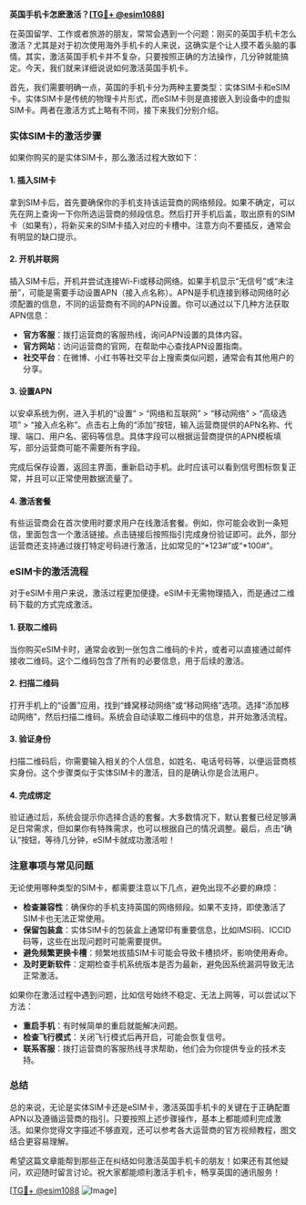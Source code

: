**英国手机卡怎麽激活？[[TG💪+ @esim1088](https://t.me/s/esim1088)]**

在英国留学、工作或者旅游的朋友，常常会遇到一个问题：刚买的英国手机卡怎么激活？尤其是对于初次使用海外手机卡的人来说，这确实是个让人摸不着头脑的事情。其实，激活英国手机卡并不复杂，只要按照正确的方法操作，几分钟就能搞定。今天，我们就来详细说说如何激活英国手机卡。

首先，我们需要明确一点，英国的手机卡分为两种主要类型：实体SIM卡和eSIM卡。实体SIM卡是传统的物理卡片形式，而eSIM卡则是直接嵌入到设备中的虚拟SIM卡。两者在激活方式上略有不同，接下来我们分别介绍。

### 实体SIM卡的激活步骤

如果你购买的是实体SIM卡，那么激活过程大致如下：

#### 1. 插入SIM卡
拿到SIM卡后，首先要确保你的手机支持该运营商的网络频段。如果不确定，可以先在网上查询一下你所选运营商的频段信息。然后打开手机后盖，取出原有的SIM卡（如果有），将新买来的SIM卡插入对应的卡槽中。注意方向不要插反，通常会有明显的缺口提示。

#### 2. 开机并联网
插入SIM卡后，开机并尝试连接Wi-Fi或移动网络。如果手机显示“无信号”或“未注册”，可能是需要手动设置APN（接入点名称）。APN是手机连接到移动网络时必须配置的信息，不同的运营商有不同的APN设置。你可以通过以下几种方法获取APN信息：

- **官方客服**：拨打运营商的客服热线，询问APN设置的具体内容。
- **官方网站**：访问运营商的官网，在帮助中心查找APN设置指南。
- **社交平台**：在微博、小红书等社交平台上搜索类似问题，通常会有其他用户的分享。

#### 3. 设置APN
以安卓系统为例，进入手机的“设置” > “网络和互联网” > “移动网络” > “高级选项” > “接入点名称”。点击右上角的“添加”按钮，输入运营商提供的APN名称、代理、端口、用户名、密码等信息。具体字段可以根据运营商提供的APN模板填写，部分运营商可能不需要所有字段。

完成后保存设置，返回主界面，重新启动手机。此时应该可以看到信号图标恢复正常，并且可以正常使用数据流量了。

#### 4. 激活套餐
有些运营商会在首次使用时要求用户在线激活套餐。例如，你可能会收到一条短信，里面包含一个激活链接。点击链接后按照指引完成身份验证即可。此外，部分运营商还支持通过拨打特定号码进行激活，比如常见的“*123#”或“*100#”。

### eSIM卡的激活流程

对于eSIM卡用户来说，激活过程更加便捷。eSIM卡无需物理插入，而是通过二维码下载的方式完成激活。

#### 1. 获取二维码
当你购买eSIM卡时，通常会收到一张包含二维码的卡片，或者可以直接通过邮件接收二维码。这个二维码包含了所有的必要信息，用于后续的激活。

#### 2. 扫描二维码
打开手机上的“设置”应用，找到“蜂窝移动网络”或“移动网络”选项。选择“添加移动网络”，然后扫描二维码。系统会自动读取二维码中的信息，并开始激活流程。

#### 3. 验证身份
扫描二维码后，你需要输入相关的个人信息，如姓名、电话号码等，以便运营商核实身份。这个步骤类似于实体SIM卡的激活，目的是确认你是合法用户。

#### 4. 完成绑定
验证通过后，系统会提示你选择合适的套餐。大多数情况下，默认套餐已经足够满足日常需求，但如果你有特殊需求，也可以根据自己的情况调整。最后，点击“确认”按钮，等待几分钟，eSIM卡就成功激活啦！

### 注意事项与常见问题

无论使用哪种类型的SIM卡，都需要注意以下几点，避免出现不必要的麻烦：

- **检查兼容性**：确保你的手机支持英国的网络频段。如果不支持，即使激活了SIM卡也无法正常使用。
- **保留包装盒**：实体SIM卡的包装盒上通常印有重要信息，比如IMSI码、ICCID码等，这些在出现问题时可能需要提供。
- **避免频繁更换卡槽**：频繁地拔插SIM卡可能会导致卡槽损坏，影响使用寿命。
- **及时更新软件**：定期检查手机系统版本是否为最新，避免因系统漏洞导致无法正常激活。

如果你在激活过程中遇到问题，比如信号始终不稳定、无法上网等，可以尝试以下方法：

- **重启手机**：有时候简单的重启就能解决问题。
- **检查飞行模式**：关闭飞行模式后再开启，可能会恢复信号。
- **联系客服**：拨打运营商的客服热线寻求帮助，他们会为你提供专业的技术支持。

### 总结

总的来说，无论是实体SIM卡还是eSIM卡，激活英国手机卡的关键在于正确配置APN以及遵循运营商的指引。只要按照上述步骤操作，基本上都能顺利完成激活。如果你觉得文字描述不够直观，还可以参考各大运营商的官方视频教程，图文结合更容易理解。

希望这篇文章能帮到那些正在纠结如何激活英国手机卡的朋友！如果还有其他疑问，欢迎随时留言讨论。祝大家都能顺利激活手机卡，畅享英国的通讯服务！

[[TG💪+ @esim1088](https://t.me/s/esim1088) ![Image](https://i.postimg.cc/4NQfJmqS/Snipaste-2025-05-13-00-14-12.png)]